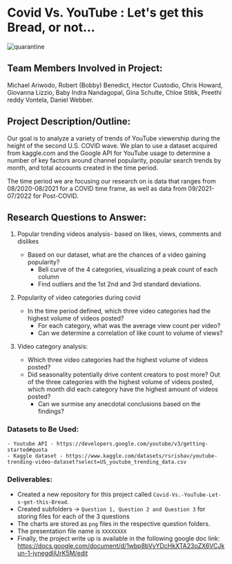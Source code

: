# Covid Vs. YouTube : Let's get this Bread, or not...
![quarantine](https://user-images.githubusercontent.com/106038659/182401899-49b4a117-5850-4efd-8a4a-990ec26001bd.jpg)

## Team Members Involved in Project:
Michael Ariwodo, 
Robert (Bobby) Benedict, 
Hector Custodio, 
Chris  Howard, 
Giovanna Lizzio, 
Baby Indra Nandagopal, 
Gina Schulte,
Chloe Stitik, 
Preethi reddy Vontela, 
Daniel Webber.


## Project Description/Outline: 

Our goal is to analyze a variety of trends of YouTube viewership during the height of the second U.S. COVID wave. We plan to use a dataset acquired from kaggle.com and the Google API for YouTube usage to determine a number of key factors around channel popularity, popular search trends by month, and total accounts created in the time period. 

The time period we are focusing our research on is data that ranges from 08/2020-08/2021 for a COVID time frame, as well as data from 09/2021-07/2022 for Post-COVID.

## Research Questions to Answer:

1) Popular trending videos analysis- based on likes, views, comments and dislikes
    - Based on our dataset, what are the chances of a video gaining popularity?
        - Bell curve of the 4 categories, visualizing a peak count of each column
        - Find outliers and the 1st 2nd and 3rd standard deviations. 
        
2) Popularity of video categories during covid
    - In the time period defined, which three video categories had the highest volume of videos posted?
        - For each category, what was the average view count per video?
        - Can we determine a correlation of like count to volume of views?
        
3) Video category analysis:
     - Which three video categories had the highest volume of videos posted? 
     - Did seasonality potentially drive content creators to post more? Out of the three categories with the highest volume of videos posted, which month did each category have the highest amount of videos posted?
          - Can we surmise any anecdotal conclusions based on the findings? 
  
### Datasets to Be Used:

    - Youtube API - https://developers.google.com/youtube/v3/getting-started#quota
    - Kaggle dataset - https://www.kaggle.com/datasets/rsrishav/youtube-trending-video-dataset?select=US_youtube_trending_data.csv

### Deliverables:

*   Created a new repository for this project called `Covid-Vs.-YouTube-Let-s-get-this-Bread`.
*   Created subfolders -> `Question 1, Question 2 and Question 3` for storing files for each of the 3 questions
*   The charts are stored as `png` files in the respective question folders.
*   The presentation file name is `XXXXXXXX`
*   Finally, the project write up is available in the following google doc link:
        https://docs.google.com/document/d/1wbp8bVvYDcHkXTA23oZX6VCJkun-1-jvnegdljUrK5M/edit 
